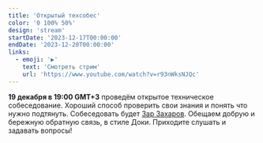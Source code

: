 ```yaml
---
title: 'Открытый техсобес'
color: '0 100% 50%'
design: 'stream'
startDate: '2023-12-17T00:00:00'
endDate: '2023-12-20T00:00:00'
links:
  - emoji: '▶️'
    text: 'Смотреть стрим'
    url: 'https://www.youtube.com/watch?v=r93nWksNJQc'
---
```


<b>19 декабря в 19:00 GMT+3</b> проведём открытое техническое собеседование. Хороший способ проверить свои знания и понять что нужно подтянуть. Собеседовать будет <a href="https://t.me/zarzakharov">Зар Захаров</a>. Обещаем добрую и бережную обратную связь, в стиле Доки. Приходите слушать и задавать вопросы!
